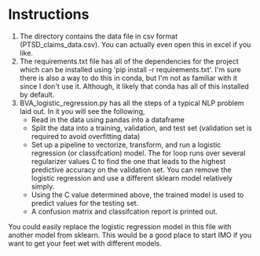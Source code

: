 # Instructions

1. The directory contains the data file in csv format (PTSD_claims_data.csv). You can actually even open this in excel if you like.
2. The requirements.txt file has all of the dependencies for the project which can be installed using 'pip install -r requirements.txt'. I'm sure there is also a way to do this in conda, but I'm not as familiar with it since I don't use it. Although, it likely that conda has all of this installed by default.
3. BVA_logistic_regression.py has all the steps of a typical NLP problem laid out. In it you will see the following,
   * Read in the data using pandas into a dataframe
   * Split the data into a training, validation, and test set (validation set is required to avoid overfitting data)
   * Set up a pipeline to vectorize, transform, and run a logistic regression (or classifcation) model. The for loop runs over several regularizer values C to find the one that leads to the highest predictive accuracy on the validation set. You can remove the logistic regression and use a different sklearn model relatively simply.
   * Using the C value determined above, the trained model is used to predict values for the testing set.
   * A confusion matrix and classifcation report is printed out.
   
You could easily replace the logistic regression model in this file with another model from sklearn. This would be a good place to start IMO if you want to get your feet wet with different models.
